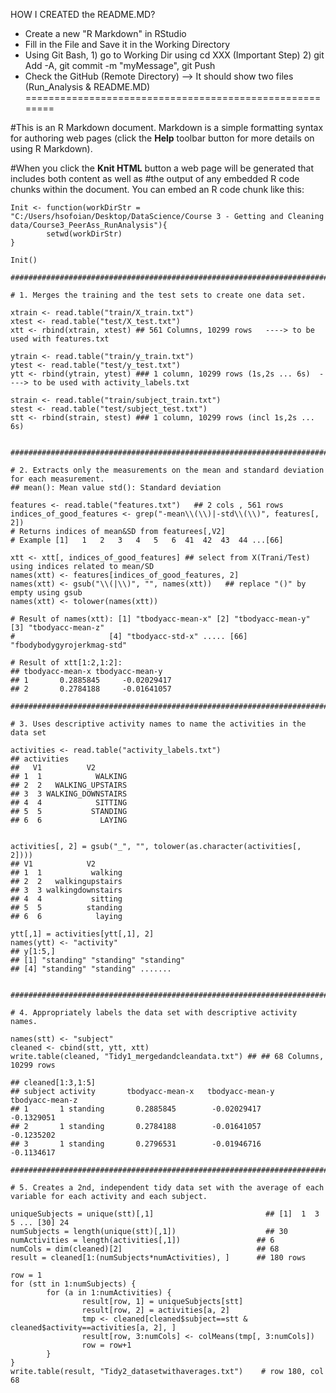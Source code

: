 HOW I CREATED the README.MD?
- Create a new "R Markdown" in RStudio
- Fill in the File and Save it in the Working Directory
- Using Git Bash, 1) go to Working Dir using cd XXX (Important Step)
                  2) git Add -A, git commit -m "myMessage", git Push
- Check the GitHub (Remote Directory) --> It should show two files (Run_Analysis & README.MD)
========================================================

#This is an R Markdown document. Markdown is a simple formatting syntax for authoring web pages (click the **Help** toolbar button for more details on using R Markdown).

#When you click the **Knit HTML** button a web page will be generated that includes both content as well as #the output of any embedded R code chunks within the document. You can embed an R code chunk like this:

```{r}
Init <- function(workDirStr = "C:/Users/hsofoian/Desktop/DataScience/Course 3 - Getting and Cleaning data/Course3_PeerAss_RunAnalysis"){
        setwd(workDirStr)      
}

Init()

##################################################################################################

# 1. Merges the training and the test sets to create one data set.

xtrain <- read.table("train/X_train.txt")
xtest <- read.table("test/X_test.txt")
xtt <- rbind(xtrain, xtest) ## 561 Columns, 10299 rows   ----> to be used with features.txt

ytrain <- read.table("train/y_train.txt")
ytest <- read.table("test/y_test.txt")
ytt <- rbind(ytrain, ytest) ### 1 column, 10299 rows (1s,2s ... 6s)  ----> to be used with activity_labels.txt

strain <- read.table("train/subject_train.txt")
stest <- read.table("test/subject_test.txt")
stt <- rbind(strain, stest) ### 1 column, 10299 rows (incl 1s,2s ... 6s)


##################################################################################################

# 2. Extracts only the measurements on the mean and standard deviation for each measurement.
## mean(): Mean value std(): Standard deviation

features <- read.table("features.txt")   ## 2 cols , 561 rows
indices_of_good_features <- grep("-mean\\(\\)|-std\\(\\)", features[, 2]) 
# Returns indices of mean&SD from featurees[,V2]
# Example [1]   1   2   3   4   5   6  41  42  43  44 ...[66] 

xtt <- xtt[, indices_of_good_features] ## select from X(Trani/Test) using indices related to mean/SD
names(xtt) <- features[indices_of_good_features, 2]
names(xtt) <- gsub("\\(|\\)", "", names(xtt))   ## replace "()" by empty using gsub
names(xtt) <- tolower(names(xtt)) 

# Result of names(xtt): [1] "tbodyacc-mean-x" [2] "tbodyacc-mean-y" [3] "tbodyacc-mean-z"          
#                     [4] "tbodyacc-std-x" ..... [66] "fbodybodygyrojerkmag-std"

# Result of xtt[1:2,1:2]:
## tbodyacc-mean-x tbodyacc-mean-y
## 1       0.2885845     -0.02029417
## 2       0.2784188     -0.01641057

##################################################################################################

# 3. Uses descriptive activity names to name the activities in the data set

activities <- read.table("activity_labels.txt")
## activities
##   V1          V2
## 1  1            WALKING
## 2  2   WALKING_UPSTAIRS
## 3  3 WALKING_DOWNSTAIRS
## 4  4            SITTING
## 5  5           STANDING
## 6  6             LAYING


activities[, 2] = gsub("_", "", tolower(as.character(activities[, 2])))
## V1            V2
## 1  1           walking
## 2  2   walkingupstairs
## 3  3 walkingdownstairs
## 4  4           sitting
## 5  5          standing
## 6  6            laying

ytt[,1] = activities[ytt[,1], 2]
names(ytt) <- "activity"
## y[1:5,]
## [1] "standing" "standing" "standing"
## [4] "standing" "standing" .......


##################################################################################################

# 4. Appropriately labels the data set with descriptive activity names.

names(stt) <- "subject"
cleaned <- cbind(stt, ytt, xtt)
write.table(cleaned, "Tidy1_mergedandcleandata.txt") ## ## 68 Columns, 10299 rows

## cleaned[1:3,1:5]
## subject activity       tbodyacc-mean-x   tbodyacc-mean-y      tbodyacc-mean-z
## 1       1 standing       0.2885845        -0.02029417            -0.1329051
## 2       1 standing       0.2784188        -0.01641057            -0.1235202
## 3       1 standing       0.2796531        -0.01946716            -0.1134617

##################################################################################################

# 5. Creates a 2nd, independent tidy data set with the average of each variable for each activity and each subject.

uniqueSubjects = unique(stt)[,1]                         ## [1]  1  3  5 ... [30] 24
numSubjects = length(unique(stt)[,1])                    ## 30 
numActivities = length(activities[,1])                 ## 6 
numCols = dim(cleaned)[2]                              ## 68
result = cleaned[1:(numSubjects*numActivities), ]      ## 180 rows

row = 1
for (stt in 1:numSubjects) {
        for (a in 1:numActivities) {
                result[row, 1] = uniqueSubjects[stt]
                result[row, 2] = activities[a, 2]
                tmp <- cleaned[cleaned$subject==stt & cleaned$activity==activities[a, 2], ]
                result[row, 3:numCols] <- colMeans(tmp[, 3:numCols])
                row = row+1
        }
}
write.table(result, "Tidy2_datasetwithaverages.txt")    # row 180, col 68


```

